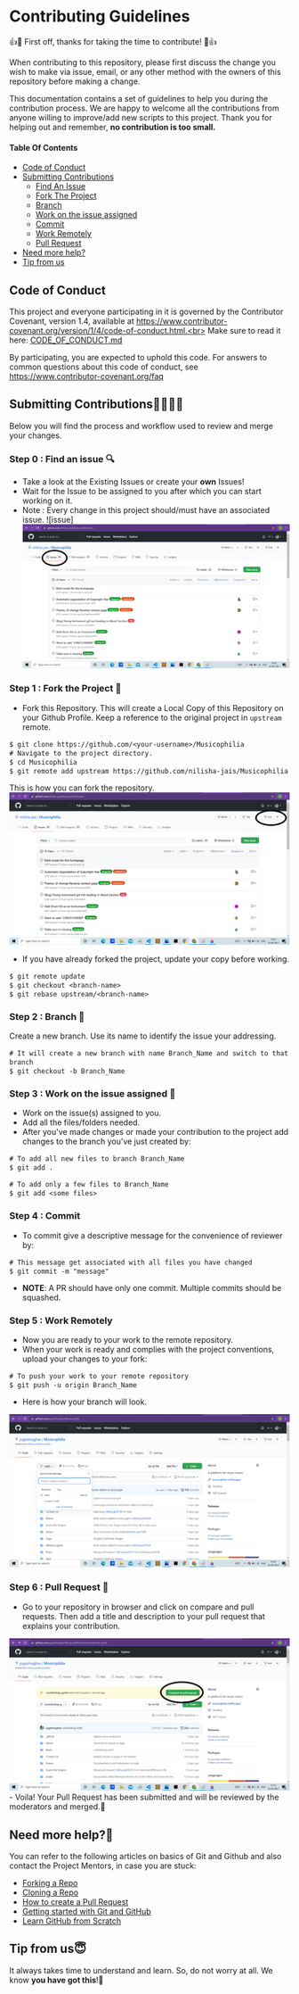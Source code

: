 # Contributing Guidelines

👍🎉 First off, thanks for taking the time to contribute! 🎉👍

When contributing to this repository, please first discuss the change you wish to make via issue, email, or any other method with the owners of this repository before making a change.

This documentation contains a set of guidelines to help you during the contribution process.
We are happy to welcome all the contributions from anyone willing to improve/add new scripts to this project. Thank you for helping out and remember, **no contribution is too small.**

#### Table Of Contents

* [Code of Conduct](#code-of-conduct)
* [Submitting Contributions](#submitting-contributions)
  * [Find An Issue](#step-0--find-an-issue--)
  * [Fork The Project](#step-1--fork-the-project-)
  * [Branch](#step-2--branch--)
  * [Work on the issue assigned](#step-3--work-on-the-issue-assigned--)
  * [Commit](#step-4--commit)
  * [Work Remotely](#step-5--work-remotely)
  * [Pull Request](#step-6--pull-request--)
* [Need more help?](#need-more-help)
* [Tip from us](#tip-from-us)

## Code of Conduct
This project and everyone participating in it is governed by the Contributor Covenant, version 1.4, available at https://www.contributor-covenant.org/version/1/4/code-of-conduct.html.<br>
Make sure to read it here: [CODE_OF_CONDUCT.md](https://github.com/nilisha-jais/Musicophilia/blob/2fe7b62e8357f07b54e45b011130b1cd7641808e/CODE_OF_CONDUCT.md)

By participating, you are expected to uphold this code. For answers to common questions about this code of conduct, see https://www.contributor-covenant.org/faq

## Submitting Contributions👩‍💻👨‍💻
Below you will find the process and workflow used to review and merge your changes.

### Step 0 : Find an issue  🔍
- Take a look at the Existing Issues or create your **own** Issues!
- Wait for the Issue to be assigned to you after which you can start working on it.
- Note : Every change in this project should/must have an associated issue.
![issue]<img src="./images/issue.png" alt="issue">

### Step 1 : Fork the Project 🍴
- Fork this Repository. This will create a Local Copy of this Repository on your Github Profile. Keep a reference to the original project in `upstream` remote.
```
$ git clone https://github.com/<your-username>/Musicophilia
# Navigate to the project directory.
$ cd Musicophilia
$ git remote add upstream https://github.com/nilisha-jais/Musicophilia
```
This is how you can fork the repository.
<img src="./images/fork.png" alt="fork">

- If you have already forked the project, update your copy before working.
```
$ git remote update
$ git checkout <branch-name>
$ git rebase upstream/<branch-name>
```

### Step 2 : Branch  🔖
Create a new branch. Use its name to identify the issue your addressing.
```
# It will create a new branch with name Branch_Name and switch to that branch
$ git checkout -b Branch_Name
```

### Step 3 : Work on the issue assigned  📕
- Work on the issue(s) assigned to you.
- Add all the files/folders needed.
- After you've made changes or made your contribution to the project add changes to the branch you've just created by:
```
# To add all new files to branch Branch_Name
$ git add .
```
```
# To add only a few files to Branch_Name
$ git add <some files>
```

### Step 4 : Commit
- To commit give a descriptive message for the convenience of reviewer by:
```
# This message get associated with all files you have changed
$ git commit -m "message"
```
- **NOTE**: A PR should have only one commit. Multiple commits should be squashed.

### Step 5 : Work Remotely
- Now you are ready to your work to the remote repository.
- When your work is ready and complies with the project conventions, upload your changes to your fork:

```
# To push your work to your remote repository
$ git push -u origin Branch_Name
```
- Here is how your branch will look.
<img src="./images/branch.png" alt="branch">

### Step 6 : Pull Request  🎣
- Go to your repository in browser and click on compare and pull requests. Then add a title and description to your pull request that explains your contribution.
<img src="./images/pullrequest.png" alt="pullrequest">
- Voila! Your Pull Request has been submitted and will be reviewed by the moderators and merged.🥳

## Need more help?🤔
You can refer to the following articles on basics of Git and Github and also contact the Project Mentors, in case you are stuck:
- [Forking a Repo](https://help.github.com/en/github/getting-started-with-github/fork-a-repo)
- [Cloning a Repo](https://help.github.com/en/desktop/contributing-to-projects/creating-an-issue-or-pull-request)
- [How to create a Pull Request](https://opensource.com/article/19/7/create-pull-request-github)
- [Getting started with Git and GitHub](https://towardsdatascience.com/getting-started-with-git-and-github-6fcd0f2d4ac6)
- [Learn GitHub from Scratch](https://lab.github.com/githubtraining/introduction-to-github)


## Tip from us😇
It always takes time to understand and learn. So, do not worry at all. We know **you have got this**!💪
